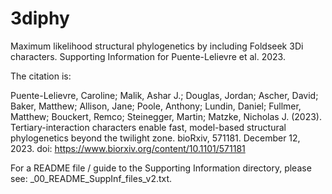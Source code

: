 # 3diphy
Maximum likelihood structural phylogenetics by including Foldseek 3Di characters. Supporting Information for Puente-Lelievre et al. 2023.

The citation is:

Puente-Lelievre, Caroline; Malik, Ashar J.; Douglas, Jordan;  Ascher, David; Baker, Matthew; Allison, Jane; Poole, Anthony; Lundin, Daniel; Fullmer, Matthew; Bouckert, Remco; Steinegger, Martin; Matzke, Nicholas J. (2023). Tertiary-interaction characters enable fast, model-based structural phylogenetics beyond the twilight zone. bioRxiv, 571181. December 12, 2023. doi: https://www.biorxiv.org/content/10.1101/571181

For a README file / guide to the Supporting Information directory, please see: _00_README_SuppInf_files_v2.txt.
